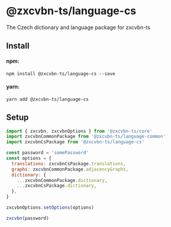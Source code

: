 # @zxcvbn-ts/language-cs

The Czech dictionary and language package for zxcvbn-ts


## Install

#### npm:

`npm install @zxcvbn-ts/language-cs --save`

#### yarn:

`yarn add @zxcvbn-ts/language-cs`

## Setup

```js
import { zxcvbn, zxcvbnOptions } from '@zxcvbn-ts/core'
import zxcvbnCommonPackage from '@zxcvbn-ts/language-common'
import zxcvbnCsPackage from '@zxcvbn-ts/language-cs'

const password = 'somePassword'
const options = {
  translations: zxcvbnCsPackage.translations,
  graphs: zxcvbnCommonPackage.adjacencyGraphs,
  dictionary: {
    ...zxcvbnCommonPackage.dictionary,
    ...zxcvbnCsPackage.dictionary,
  },
}

zxcvbnOptions.setOptions(options)

zxcvbn(password)
```
